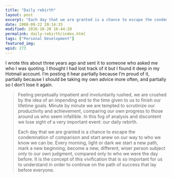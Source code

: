 ```yaml
---
title: "Daily rebirth"
layout: post
excerpt: "Each day that we are granted is a chance to escape the condemnation of comparison and start anew on our way to who we know we can be."
date: 2008-09-22 20:14:33
modified: 2016-10-20 16:44:20
permalink: daily-rebirth/index.html
tags: ["Personal Development"]
featured_img:
wpid: 273
---
```



I wrote this about three years ago and sent it to someone who asked me who I was quoting. I thought I had lost track of it but I found it deep in my Hotmail account. I’m posting it hear partially because I’m proud of it, partially because I should be taking my own advice more often, and partially so I don’t lose it again.

> Feeling perpetually impatient and involuntarily rushed, we are crushed by the idea of an impending end to the time given to us to finish our lifetime goals. Minute by minute we are tempted to scrutinize our productivity and  achievement, comparing our own progress to those around us who seem infallible. In this fog of analysis and discontent we lose sight of a very important event: our daily rebirth.
>
> Each day that we are granted is a chance to escape the condemnation of comparison and start anew on our way to who we know we can be. Every morning, light or dark we start a new path, mark a new beginning, become a new, different, wiser person subject only to our own judgment, compared only to who we were the day before. It is the concept of this vivification that is so important for us to understand in order to continue on the path of success that lay before everyone.
